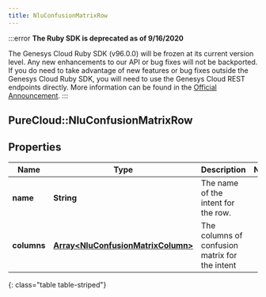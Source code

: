 ```yaml
---
title: NluConfusionMatrixRow
---
```


:::error
**The Ruby SDK is deprecated as of 9/16/2020**

The Genesys Cloud Ruby SDK (v96.0.0) will be frozen at its current version level. Any new enhancements to our API or bug fixes will not be backported. If you do need to take advantage of new features or bug fixes outside the Genesys Cloud Ruby SDK, you will need to use the Genesys Cloud REST endpoints directly. More information can be found in the [Official Announcement](https://developer.mypurecloud.com/forum/t/announcement-genesys-cloud-ruby-sdk-end-of-life/8850).
:::


## PureCloud::NluConfusionMatrixRow

## Properties

|Name | Type | Description | Notes|
|------------ | ------------- | ------------- | -------------|
| **name** | **String** | The name of the intent for the row. | |
| **columns** | [**Array&lt;NluConfusionMatrixColumn&gt;**](NluConfusionMatrixColumn.html) | The columns of confusion matrix for the intent | |
{: class="table table-striped"}


